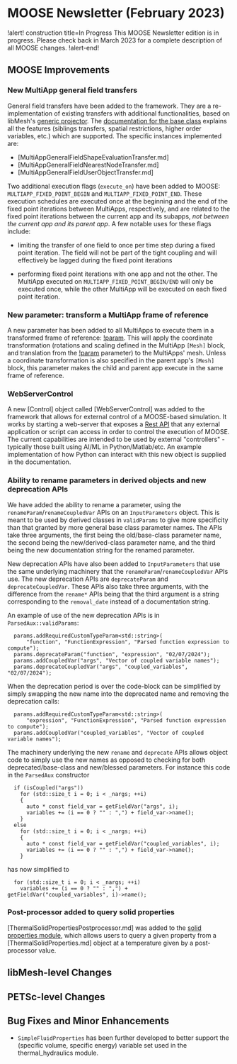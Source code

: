 # MOOSE Newsletter (February 2023)

!alert! construction title=In Progress
This MOOSE Newsletter edition is in progress. Please check back in March 2023
for a complete description of all MOOSE changes.
!alert-end!

## MOOSE Improvements

### New MultiApp general field transfers

General field transfers have been added to the framework. They are a re-implementation of existing transfers with additional functionalities,
based on libMesh's [generic projector](https://mooseframework.inl.gov/docs/doxygen/libmesh/classlibMesh_1_1GenericProjector.html). The [documentation for the base class](MultiAppGeneralFieldTransfer.md)
explains all the features (siblings transfers, spatial restrictions, higher order variables, etc.) which are supported. The specific instances implemented are:

- [MultiAppGeneralFieldShapeEvaluationTransfer.md]
- [MultiAppGeneralFieldNearestNodeTransfer.md]
- [MultiAppGeneralFieldUserObjectTransfer.md]


Two additional execution flags (`execute_on`) have been added to MOOSE: `MULTIAPP_FIXED_POINT_BEGIN` and `MULTIAPP_FIXED_POINT_END`. These execution schedules are
executed once at the beginning and the end of the fixed point iterations between MultiApps, respectively, and are related to the fixed point iterations between
the current app and its subapps, *not between the current app and its parent app*. A few notable uses for these flags include:

- limiting the transfer of one field to once per time step during a fixed point iteration. The field will not be part of the tight coupling and will effectively be
  lagged during the fixed point iterations

- performing fixed point iterations with one app and not the other. The MultiApp executed on `MULTIAPP_FIXED_POINT_BEGIN/END` will only be executed once,
  while the other MultiApp will be executed on each fixed point iteration.

### New parameter: transform a MultiApp frame of reference

A new parameter has been added to all MultiApps to execute them in a transformed frame of reference: [!param](/MultiApps/FullSolveMultiApp/run_in_position).
This will apply the coordinate transformation (rotations and scaling defined in the MultiApp `[Mesh]` block, and translation from the
[!param](/MultiApps/FullSolveMultiApp/positions) parameter) to the MultiApps' mesh. Unless a coordinate transformation is also specified in the
parent app's `[Mesh]` block, this parameter makes the child and parent app execute in the same frame of reference.

### WebServerControl

A new [Control] object called [WebServerControl] was added to the framework that allows for external control of a MOOSE-based simulation.
It works by starting a web-server that exposes a [Rest API](https://www.redhat.com/en/topics/api/what-is-a-rest-api)
that any external application or script can access in order to control the execution of MOOSE.  The current capabilities
are intended to be used by external "controllers" - typically those built using AI/ML in Python/Matlab/etc.  An example
implementation of how Python can interact with this new object is supplied in the documentation.

### Ability to rename parameters in derived objects and new deprecation APIs

We have added the ability to rename a parameter, using the `renameParam`/`renameCoupledVar` APIs on
an `InputParameters` object. This is meant to be used by
derived classes in `validParams` to give more specificity than that granted by
more general base class parameter names. The APIs take three arguments, the
first being the old/base-class parameter name, the second being the
new/derived-class parameter name, and the third being the new documentation
string for the renamed parameter.

New deprecation APIs have also been added to `InputParameters` that use the same
underlying machinery that the `renameParam`/`renameCoupledVar` APIs use. The new
deprecation APIs are `deprecateParam` and `deprecateCoupledVar`. These APIs also
take three arguments, with the difference from the `rename*` APIs being that the
third argument is a string corresponding to the `removal_date` instead of a
documentation string.

An example of use of the new deprecation APIs is in `ParsedAux::validParams`:

```language=c++
  params.addRequiredCustomTypeParam<std::string>(
      "function", "FunctionExpression", "Parsed function expression to compute");
  params.deprecateParam("function", "expression", "02/07/2024");
  params.addCoupledVar("args", "Vector of coupled variable names");
  params.deprecateCoupledVar("args", "coupled_variables", "02/07/2024");
```

When the deprecation period is over the code-block can be simplified by simply
swapping the new name into the deprecated name and removing the deprecation
calls:

```language=c++
  params.addRequiredCustomTypeParam<std::string>(
      "expression", "FunctionExpression", "Parsed function expression to compute");
  params.addCoupledVar("coupled_variables", "Vector of coupled variable names");
```

The machinery underlying the new `rename` and `deprecate` APIs allows object
code to simply use the new names as opposed to checking for both deprecated/base-class and
new/blessed parameters. For instance this code in the `ParsedAux` constructor

```language=c++
  if (isCoupled("args"))
    for (std::size_t i = 0; i < _nargs; ++i)
    {
      auto * const field_var = getFieldVar("args", i);
      variables += (i == 0 ? "" : ",") + field_var->name();
    }
  else
    for (std::size_t i = 0; i < _nargs; ++i)
    {
      auto * const field_var = getFieldVar("coupled_variables", i);
      variables += (i == 0 ? "" : ",") + field_var->name();
    }
```

has now simplified to

```language=c++
  for (std::size_t i = 0; i < _nargs; ++i)
    variables += (i == 0 ? "" : ",") + getFieldVar("coupled_variables", i)->name();
```

### Post-processor added to query solid properties

[ThermalSolidPropertiesPostprocessor.md] was added to the
[solid properties module](modules/solid_properties/index.md), which allows
users to query a given property from a [ThermalSolidProperties.md] object
at a temperature given by a post-processor value.

## libMesh-level Changes

## PETSc-level Changes

## Bug Fixes and Minor Enhancements

- `SimpleFluidProperties` has been further developed to better support the (specific volume, specific energy)
  variable set used in the thermal_hydraulics module.
